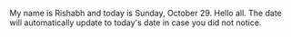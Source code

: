 My name is Rishabh and today is Sunday, October 29. Hello all. The date will automatically update to today's date in case you did not notice.
